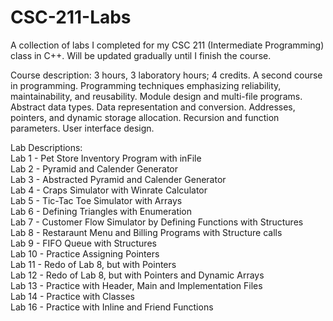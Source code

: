 # CSC-211-Labs
A collection of labs I completed for my CSC 211 (Intermediate Programming) class in C++. Will be updated gradually until I finish the course.


Course description: 3 hours, 3 laboratory hours; 4 credits. A second course in programming. Programming techniques emphasizing reliability, maintainability, and reusability. Module design and multi-file programs. Abstract data types. Data representation and conversion. Addresses, pointers, and dynamic storage allocation. Recursion and function parameters. User interface design.  <br />

Lab Descriptions: <br />
Lab  1 - Pet Store Inventory Program with inFile <br />
Lab  2 - Pyramid and Calender Generator <br />
Lab  3 - Abstracted Pyramid and Calender Generator <br/>
Lab  4 - Craps Simulator with Winrate Calculator <br /> 
Lab  5 - Tic-Tac Toe Simulator with Arrays <br />
Lab  6 - Defining Triangles with Enumeration <br /> 
Lab  7 - Customer Flow Simulator by Defining Functions with Structures <br /> 
Lab  8 - Restaraunt Menu and Billing Programs with Structure calls <br />
Lab  9 - FIFO Queue with Structures <br />
Lab 10 - Practice Assigning Pointers <br />
Lab 11 - Redo of Lab 8, but with Pointers <br />
Lab 12 - Redo of Lab 8, but with Pointers and Dynamic Arrays <br />
Lab 13 - Practice with Header, Main and Implementation Files <br />
Lab 14 - Practice with Classes <br />
Lab 16 - Practice with Inline and Friend Functions <br />
